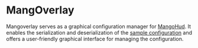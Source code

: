 # MangOverlay

Mangoverlay serves as a graphical configuration manager for [MangoHud](https://github.com/flightlessmango/MangoHud). It enables the serialization and deserialization of the [sample configuration](https://github.com/flightlessmango/MangoHud/blob/master/data/MangoHud.conf) and offers a user-friendly graphical interface for managing the configuration.